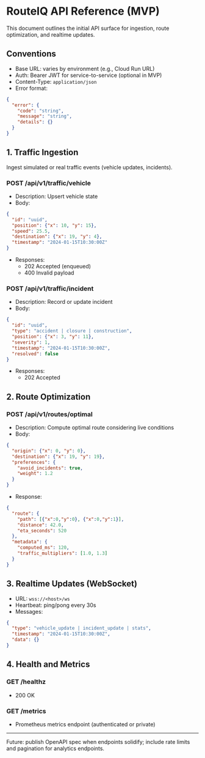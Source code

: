 # RouteIQ API Reference (MVP)

This document outlines the initial API surface for ingestion, route optimization, and realtime updates.

## Conventions
- Base URL: varies by environment (e.g., Cloud Run URL)
- Auth: Bearer JWT for service-to-service (optional in MVP)
- Content-Type: `application/json`
- Error format:
```json
{
  "error": {
    "code": "string",   
    "message": "string",
    "details": {}
  }
}
```

## 1. Traffic Ingestion
Ingest simulated or real traffic events (vehicle updates, incidents).

### POST /api/v1/traffic/vehicle
- Description: Upsert vehicle state
- Body:
```json
{
  "id": "uuid",
  "position": {"x": 10, "y": 15},
  "speed": 25.5,
  "destination": {"x": 19, "y": 4},
  "timestamp": "2024-01-15T10:30:00Z"
}
```
- Responses:
  - 202 Accepted (enqueued)
  - 400 Invalid payload

### POST /api/v1/traffic/incident
- Description: Record or update incident
- Body:
```json
{
  "id": "uuid",
  "type": "accident | closure | construction",
  "position": {"x": 3, "y": 11},
  "severity": 1,
  "timestamp": "2024-01-15T10:30:00Z",
  "resolved": false
}
```
- Responses:
  - 202 Accepted

## 2. Route Optimization

### POST /api/v1/routes/optimal
- Description: Compute optimal route considering live conditions
- Body:
```json
{
  "origin": {"x": 0, "y": 0},
  "destination": {"x": 19, "y": 19},
  "preferences": {
    "avoid_incidents": true,
    "weight": 1.2
  }
}
```
- Response:
```json
{
  "route": {
    "path": [{"x":0,"y":0}, {"x":0,"y":1}],
    "distance": 42.0,
    "eta_seconds": 520
  },
  "metadata": {
    "computed_ms": 120,
    "traffic_multipliers": [1.0, 1.3]
  }
}
```

## 3. Realtime Updates (WebSocket)
- URL: `wss://<host>/ws`
- Heartbeat: ping/pong every 30s
- Messages:
```json
{
  "type": "vehicle_update | incident_update | stats",
  "timestamp": "2024-01-15T10:30:00Z",
  "data": {}
}
```

## 4. Health and Metrics

### GET /healthz
- 200 OK

### GET /metrics
- Prometheus metrics endpoint (authenticated or private)

---

Future: publish OpenAPI spec when endpoints solidify; include rate limits and pagination for analytics endpoints.
